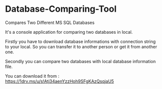 # Database-Comparing-Tool
Compares Two Different MS SQL Databases

It's a console application for comparing two databases in local.

Firstly you have to download database informations with connection string to your local. 
So you can transfer it to another person or get it from another one.

Secondly you can compare two databases with local database information file.

You can download it from : https://1drv.ms/u/s!Atj34aenYzzHoh9SFgKAzQsqjaU5
